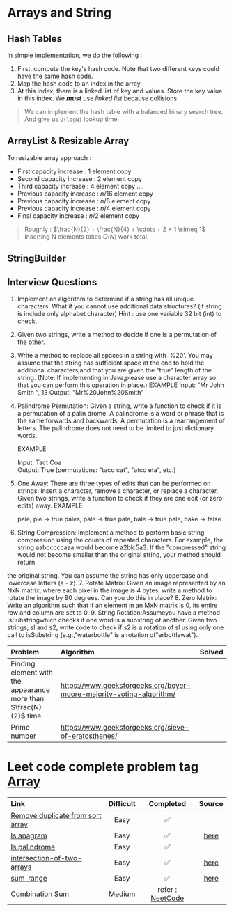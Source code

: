 # Arrays and String
## Hash Tables 
In simple implementation, we do the following :
1. First, compute the key's hash code. Note that two different keys could have the same hash code.
2. Map the hash code to an index in the array.
3. At this index, there is a linked list of key and values. Store the key value in this index. We _**must**_ use _linked list_ because collisions.
> We can implement the hash table with a balanced binary search tree. And give us `O(logN)` lookup time.
## ArrayList & Resizable Array
To resizable array approach :
- First capacity increase : 1 element copy
- Second capacity increase : 2 element copy
- Third capacity increase : 4 element copy
....
- Previous capacity increase : $n/16$ element copy
- Previous capacity increase : $n/8$ element copy
- Previous capacity increase : $n/4$ element copy
- Final capacity increase : $n/2$ element copy
> Roughly : $\frac{N}{2} + \frac{N}{4} + \cdots + 2 + 1 \simeq 1$
> Inserting N elements takes $O(N)$ work total.
## StringBuilder

## Interview Questions 
1. Implement an algorithm to determine if a string has all unique characters. What if you cannot use additional data structures? (if string is include only alphabet character)
Hint : use one variable 32 bit (int) to check.
2. Given two strings, write a method to decide if one is a permutation of the other.
3. Write a method to replace all spaces in a string with '%20'. You may assume that the string has sufficient space at the end to hold the additional characters,and that you are given the "true" length of the string. (Note: If implementing in Java,please use a character array so that you can perform this operation in place.)
	EXAMPLE
	Input: "Mr John Smith ", 13
	 Output: "Mr%20John%20Smith" 
4. Palindrome Permutation: Given a string, write a function to check if it is a permutation of a palin­ drome. A palindrome is a word or phrase that is the same forwards and backwards. A permutation is a rearrangement of letters. The palindrome does not need to be limited to just dictionary words.

	EXAMPLE

	Input: Tact Coa  
	Output: True (permutations: "taco cat", "atco eta", etc.)
5. One Away: There are three types of edits that can be performed on strings: insert a character, remove a character, or replace a character. Given two strings, write a function to check if they are one edit (or zero edits) away.
	EXAMPLE

	pale, ple -> true pales, pale -> true pale, bale -> true 		pale, bake -> false
6. String Compression: Implement a method to perform basic string compression using the counts of repeated characters. For example, the string aabcccccaaa would become a2blc5a3. If the "compressed" string would not become smaller than the original string, your method should return

the original string. You can assume the string has only uppercase and lowercase letters (a - z).
7. Rotate Matrix: Given an image represented by an NxN matrix, where each pixel in the image is 4 bytes, write a method to rotate the image by 90 degrees. Can you do this in place?
8. Zero Matrix: Write an algorithm such that if an element in an MxN matrix is 0, its entire row and column are set to 0.
9. String Rotation:Assumeyou have a method isSubstringwhich checks if one word is a substring of another. Given two strings, sl and s2, write code to check if s2 is a rotation of sl using only one call to isSubstring (e.g.,"waterbottle" is a rotation of"erbottlewat").


|Problem| Algorithm|Solved|
|:---|:---|:---| 
|Finding element with the appearance more than $\frac{N}{2}$ time|https://www.geeksforgeeks.org/boyer-moore-majority-voting-algorithm/||
|Prime number|https://www.geeksforgeeks.org/sieve-of-eratosthenes/||

# Leet code complete problem tag [Array](https://leetcode.com/problemset/all/?page=3&topicSlugs=array)

|Link|Difficult| Completed| Source|
|:---|:---:|:---:|:---:|
|[Remove duplicate from sort array](https://leetcode.com/problems/remove-duplicates-from-sorted-array/)|Easy|:white_check_mark:|
|[Is anagram](https://leetcode.com/problems/valid-anagram/submissions/)|Easy|:white_check_mark:|[here](https://github.com/tdnhduc/afflatus/blob/master/Book/CrackingTheIntervew/source_leetcode/String_IsAnagram_easy.py)|
|[Is palindrome](https://leetcode.com/problems/valid-palindrome/)|Easy|:white_check_mark:| |[here](https://github.com/tdnhduc/afflatus/blob/master/Book/CrackingTheIntervew/source_leetcode/2Pointers_isPalindrome_easy.py)|
|[intersection-of-two-arrays](https://leetcode.com/problems/intersection-of-two-arrays/)|Easy|:white_check_mark:|[here](https://github.com/tdnhduc/afflatus/commit/78b7acacd2fa3a35c1a9fc3c193e3c06635beb00)
|[sum_range](https://leetcode.com/problems/summary-ranges/)|Easy|:white_check_mark:|[here](https://github.com/tdnhduc/afflatus/commit/ee5bed65af45f340675316022b9521a46ec1af49)|
|Combination Sum| Medium|refer : [NeetCode](https://www.youtube.com/watch?v=GBKI9VSKdGg)|
<!--stackedit_data:
eyJoaXN0b3J5IjpbLTEzNzkzODE3MTMsMjMzMTYxNzc4LDE2MT
UzNTExMDksODczMzE4NzIzLC0yODMwNjA3NzQsMTg4NTgyOTc3
NiwtNDczNjg1NTAwLDU1MTQ4OTA2NywtNjIzNzE4NzU1LDEzMj
g1NzIyOTEsMTQxOTIxNTkzMiw1MDUxNzY0MiwtMTUxOTk1NzAw
OCwtMjYyNjY3NzQ0LC0xMzA0Mjk4OTczLC0xOTIxNTg1NTMsLT
MyODA4NDM1OV19
-->